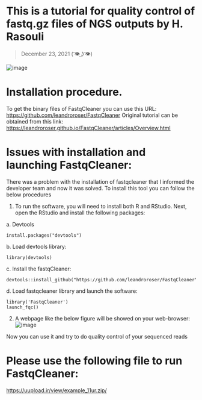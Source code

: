 # This is a tutorial for quality control of fastq.gz files of NGS outputs by H. Rasouli
> December 23, 2021   ( ͡👁️ ͜ʖ ͡👁️) 

![image](https://user-images.githubusercontent.com/17006122/146686434-cd019170-e7d2-459e-a2b8-3a6edacf6383.png)

# Installation procedure.

To get the binary files of FastqCleaner you can use this URL: https://github.com/leandroroser/FastqCleaner
Original tutorial can be obtained from this link: https://leandroroser.github.io/FastqCleaner/articles/Overview.html

# Issues with installation and launching FastqCleaner:

There was a problem with the installation of fastqcleaner that I informed the developer team and now it was solved. To install this tool you can follow the below procedures
1. To run the software, you will need to install both R and RStudio. Next, open the RStudio and install the following packages:

a. Devtools
````````
install.packages("devtools")
````````
b. Load devtools library:
````````
library(devtools)
````````
c. Install the fastqCleaner:
````````
devtools::install_github("https://github.com/leandroroser/FastqCleaner")
````````
d. Load fastqcleaner library and launch the software:
````````
library('FastqCleaner')
launch_fqc()
````````

2. A webpage like the below figure will be showed on your web-browser:
![image](https://user-images.githubusercontent.com/17006122/146686697-01177599-e520-4726-a2c7-359c2aa1c0db.png)

Now you can use it and try to do quality control of your sequenced reads



# Please use the following file to run FastqCleaner:

https://uupload.ir/view/example_11ur.zip/

